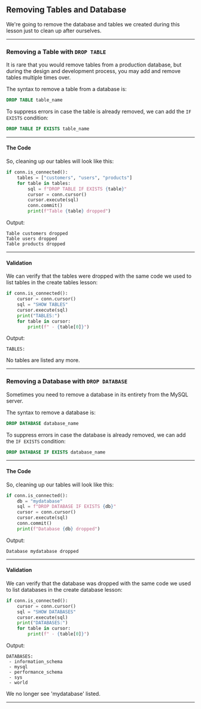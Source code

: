 ## Removing Tables and Database

We're going to remove the database and tables we created during this 
lesson just to clean up after ourselves.

---

### Removing a Table with `DROP TABLE`

It is rare that you would remove tables from a production database, but
during the design and development process, you may add and remove tables multiple times over.

The syntax to remove a table from a database is:

```sql
DROP TABLE table_name
```

To suppress errors in case the table is already removed, we can add the
`IF EXISTS` condition:

```sql
DROP TABLE IF EXISTS table_name
```

---

#### The Code

So, cleaning up our tables will look like this:

```python
if conn.is_connected():
    tables = ["customers", "users", "products"]
    for table in tables:
        sql = f"DROP TABLE IF EXISTS {table}"
        cursor = conn.cursor()
        cursor.execute(sql)
        conn.commit()
        print(f"Table {table} dropped")
```

Output:

```
Table customers dropped
Table users dropped
Table products dropped
```

---

#### Validation

We can verify that the tables were dropped with the same code we used to
list tables in the create tables lesson:

```python
if conn.is_connected():
    cursor = conn.cursor()
    sql = "SHOW TABLES"
    cursor.execute(sql)
    print("TABLES:")
    for table in cursor:
        print(f" - {table[0]}")
```

Output:

```
TABLES:
```

No tables are listed any more.

---

### Removing a Database with `DROP DATABASE`

Sometimes you need to remove a database in its entirety from the MySQL
server.

The syntax to remove a database is:

```sql
DROP DATABASE database_name
```

To suppress errors in case the database is already removed, we can add the
`IF EXISTS` condition:

```sql
DROP DATABASE IF EXISTS database_name
```

---

#### The Code

So, cleaning up our tables will look like this:

```python
if conn.is_connected():
    db = "mydatabase"
    sql = f"DROP DATABASE IF EXISTS {db}"
    cursor = conn.cursor()
    cursor.execute(sql)
    conn.commit()
    print(f"Database {db} dropped")
```

Output:

```
Database mydatabase dropped
```

---

#### Validation

We can verify that the database was dropped with the same code we used to
list databases in the create database lesson:

```python
if conn.is_connected():
    cursor = conn.cursor()
    sql = "SHOW DATABASES"
    cursor.execute(sql)
    print("DATABASES:")
    for table in cursor:
        print(f" - {table[0]}")
```

Output:

```
DATABASES:
 - information_schema
 - mysql
 - performance_schema
 - sys
 - world
```

We no longer see 'mydatabase' listed.

---
